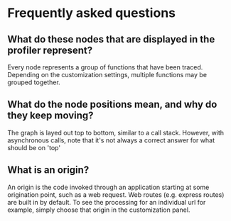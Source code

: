 # Frequently asked questions

## What do these nodes that are displayed in the profiler represent?

Every node represents a group of functions that have been traced.  Depending on the customization settings, multiple functions may be grouped together.

## What do the node positions mean, and why do they keep moving?

The graph is layed out top to bottom, similar to a call stack.  However, with asynchronous calls, note that it's not always a correct answer for what should be on 'top'

## What is an origin?

An origin is the code invoked through an application starting at some origination point, such as a web request.  Web routes (e.g. express routes) are built in by default.  To see the processing for an individual url for example, simply choose that origin in the customization panel.

